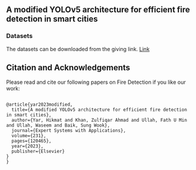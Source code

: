 ## A modified YOLOv5 architecture for efficient fire detection in smart cities
###  Datasets
The datasets can be downloaded from the giving link. 
[Link](https://drive.google.com/file/d/1eyHoXvpuuiuy7O4vLgKGvLD7LZSw8Lki/view?usp=sharing)

## Citation and Acknowledgements
Please read and cite our following papers on Fire Detection if you like our work:
<pre>
<code>
@article{yar2023modified,
  title={A modified YOLOv5 architecture for efficient fire detection in smart cities},
  author={Yar, Hikmat and Khan, Zulfiqar Ahmad and Ullah, Fath U Min and Ullah, Waseem and Baik, Sung Wook},
  journal={Expert Systems with Applications},
  volume={231},
  pages={120465},
  year={2023},
  publisher={Elsevier}
}
}</code>
</pre>
